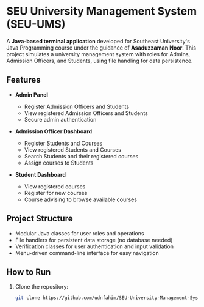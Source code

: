 # SEU University Management System (SEU-UMS)

A **Java-based terminal application** developed for Southeast University's Java Programming course under the guidance of **Asaduzzaman Noor**. This project simulates a university management system with roles for Admins, Admission Officers, and Students, using file handling for data persistence.

## Features

- **Admin Panel**  
  - Register Admission Officers and Students  
  - View registered Admission Officers and Students  
  - Secure admin authentication  

- **Admission Officer Dashboard**  
  - Register Students and Courses  
  - View registered Students and Courses  
  - Search Students and their registered courses  
  - Assign courses to Students  

- **Student Dashboard**  
  - View registered courses  
  - Register for new courses  
  - Course advising to browse available courses  

## Project Structure

- Modular Java classes for user roles and operations  
- File handlers for persistent data storage (no database needed)  
- Verification classes for user authentication and input validation  
- Menu-driven command-line interface for easy navigation  

## How to Run

1. Clone the repository:  
   ```bash
   git clone https://github.com/udnfahim/SEU-University-Management-System.git
